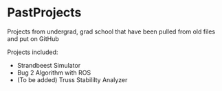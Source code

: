 # PastProjects
Projects from undergrad, grad school that have been pulled from old files and put on GitHub

Projects included:
* Strandbeest Simulator
* Bug 2 Algorithm with ROS
* (To be added) Truss Stabililty Analyzer